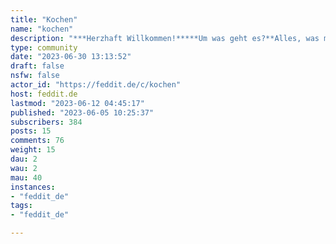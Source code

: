 ```yaml
---
title: "Kochen" 
name: "kochen"
description: "***Herzhaft Willkommen!*****Um was geht es?**Alles, was mit kulinarischen Themen zu tun hat.Hast du eine Frage? Hast du ein Lieblingsrezept? Willst du wissen, wo man bestimmte Zutaten herbekommt?**Regeln**1. Gegenseitige Rücksichtnahme und Respekt2. Keine rechtswidrigen Inhalte3. Keine NSFW-Inhalte4. Die allgemeinen feddit.de-Communityregeln.**Mitmachen**Poste doch einfach dein heutiges Essen, deinen Wochenplan oder die Resteverwertung von vorgestern!**Leckere Communities**- [Kaffee](https://feddit.de/c/kaffee)- [Tee](https://feddit.de/c/tee)Der Icon und das Banner sind von Pixabay."
type: community
date: "2023-06-30 13:13:52"
draft: false
nsfw: false
actor_id: "https://feddit.de/c/kochen"
host: feddit.de
lastmod: "2023-06-12 04:45:17"
published: "2023-06-05 10:25:37"
subscribers: 384
posts: 15
comments: 76
weight: 15
dau: 2
wau: 2
mau: 40
instances:
- "feddit_de"
tags: 
- "feddit_de"

---
```

